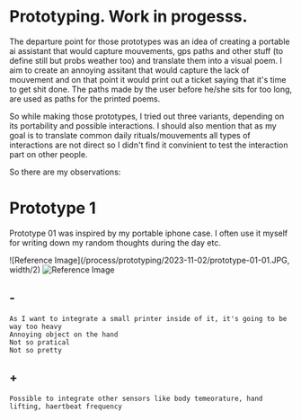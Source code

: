 # Prototyping. Work in progesss.

The departure point for those prototypes was an idea of creating a portable ai assistant that would capture mouvements, gps paths and other stuff (to define still but probs weather too) and translate them into a visual poem. I aim to create an annoying assitant that would capture the lack of mouvement and on that point it would print out a ticket saying that it's time to get shit done. The paths made by the user before he/she sits for too long, are used as paths for the printed poems.

So while making those prototypes, I tried out three variants, depending on its portability and possible interactions. I should also mention that as my goal is to translate common daily rituals/mouvements all types of interactions are not direct so I didn't find it convinient to test the interaction part on other people.

So there are my observations:

# Prototype 1

Prototype 01 was inspired by my portable iphone case. I often use it myself for writing down my random thoughts during the day etc.

![Reference Image](/process/prototyping/2023-11-02/prototype-01-01.JPG, width/2)
![Reference Image](/process/prototyping/2023-11-02/prototype-01-02.JPG)

## -
    As I want to integrate a small printer inside of it, it's going to be way too heavy
    Annoying object on the hand
    Not so pratical 
    Not so pretty 

## +
    Possible to integrate other sensors like body temeorature, hand lifting, haertbeat frequency